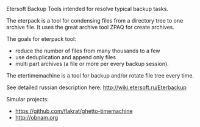 Etersoft Backup Tools intended for resolve typical backup tasks.

The eterpack is a tool for condensing files from a directory tree to one archive file.
It uses the great archive tool ZPAQ for create archives.

The goals for eterpack tool:
- reduce the number of files from many thousands to a few
- use deduplication and append only files
- multi part archives (a file or more per every backup session).

The etertimemachine is a tool for backup and/or rotate file tree every time.

See detailed russian description here: http://wiki.etersoft.ru/Eterbackup

Simular projects:
- https://github.com/flakrat/ghetto-timemachine
- http://obnam.org
